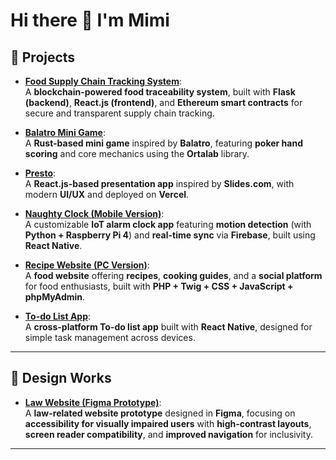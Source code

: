 # Hi there 👋 I'm Mimi  

## 🚀 Projects  

- [**Food Supply Chain Tracking System**](https://github.com/wzqiao/COMP6452):  
  A **blockchain-powered food traceability system**, built with **Flask (backend)**, **React.js (frontend)**, and **Ethereum smart contracts** for secure and transparent supply chain tracking.

- [**Balatro Mini Game**](https://github.com/lililimimimi/balatro-mini-game):  
  A **Rust-based mini game** inspired by **Balatro**, featuring **poker hand scoring** and core mechanics using the **Ortalab** library.  

- [**Presto**](https://github.com/lililimimimi/presto):  
  A **React.js-based presentation app** inspired by **Slides.com**, with modern **UI/UX** and deployed on **Vercel**.  

- [**Naughty Clock (Mobile Version)**](https://github.com/lililimimimi/naughtyclock):  
  A customizable **IoT alarm clock app** featuring **motion detection** (with **Python + Raspberry Pi 4**) and **real-time sync** via **Firebase**, built using **React Native**.  

- [**Recipe Website (PC Version)**](https://github.com/SherryTt/recipe-web):  
  A **food website** offering **recipes**, **cooking guides**, and a **social platform** for food enthusiasts, built with **PHP + Twig + CSS + JavaScript + phpMyAdmin**.  

- [**To-do List App**](https://github.com/michaelbenedictbautista/CrossPlatformProject):  
  A **cross-platform To-do list app** built with **React Native**, designed for simple task management across devices.  

---

## 🎨 Design Works  

- [**Law Website (Figma Prototype)**](https://www.figma.com/design/RazZ94rnkS2r77a8KOKPHs/HCI-15A--Hello-Word-?node-id=0-1&t=HLKIVH6Ss07xs2I8-1):  
  A **law-related website prototype** designed in **Figma**, focusing on **accessibility for visually impaired users** with **high-contrast layouts**, **screen reader compatibility**, and **improved navigation** for inclusivity.  

---

